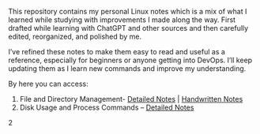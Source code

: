 This repository contains my personal Linux notes which is a mix of what I learned while studying with improvements I made along the way. First drafted while learning with ChatGPT and other sources and then carefully edited, reorganized, and polished by me.
 
I’ve refined these notes to make them easy to read and useful as a reference, especially for beginners or anyone getting into DevOps. I’ll keep updating them as I learn new commands and improve my understanding.

By here you can access:
1. File and Directory Management- [Detailed Notes](./Linux%20Commands/01_File-and-Directory-Management/Detailed-notes.md) | [Handwritten Notes](././Linux%20Commands/01_File-and-Directory-Management/Handwritten-notes.md)
2. Disk Usage and Process Commands – [Detailed Notes](Linux%20Commands/02_Disk-Usage-Commands/Detailed-notes.md)

2







